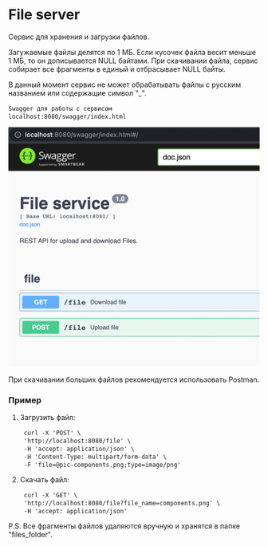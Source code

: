 # File server

Сервис для хранения и загрузки файлов.

Загужаемые файлы делятся по 1 МБ. 
Если кусочек файла весит меньше 1 МБ, то он дописывается NULL байтами.
При скачивании файла,
сервис собирает все фрагменты в единый и отбрасывает NULL байты.

В данный момент сервис не может обрабатывать файлы с русским названием
или содержащие символ "_".

    Swagger для работы с сервисом
    localhost:8080/swagger/index.html

![img.png](imgs/img.png)

При скачивании больших файлов
рекомендуется использовать Postman.


### Пример

1) Загрузить файл:


        curl -X 'POST' \
        'http://localhost:8080/file' \
        -H 'accept: application/json' \
        -H 'Content-Type: multipart/form-data' \
        -F 'file=@pic-components.png;type=image/png'


2) Скачать файл:


        curl -X 'GET' \
        'http://localhost:8080/file?file_name=components.png' \
        -H 'accept: application/json'

P.S.
Все фрагменты файлов удаляются вручную и хранятся в папке "files_folder".
